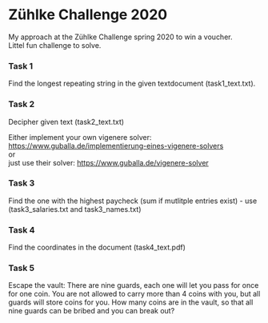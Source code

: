 # Zühlke Challenge 2020
My approach at the Zühlke Challenge spring 2020 to win a voucher.  
Littel fun challenge to solve.

### Task 1
Find the longest repeating string in the given textdocument (task1_text.txt).

### Task 2
Decipher given text (task2_text.txt)  
  
Either implement your own vigenere solver: https://www.guballa.de/implementierung-eines-vigenere-solvers  
or  
just use their solver: https://www.guballa.de/vigenere-solver

### Task 3
Find the one with the highest paycheck (sum if mutlitple entries exist) - use (task3_salaries.txt and task3_names.txt)

### Task 4
Find the coordinates in the document (task4_text.pdf)

### Task 5
Escape the vault: There are nine guards, each one will let you pass for once for one coin. You are not allowed to carry more than 4 coins with you, but all guards will store coins for you. How many coins are in the vault, so that all nine guards can be bribed and you can break out?
